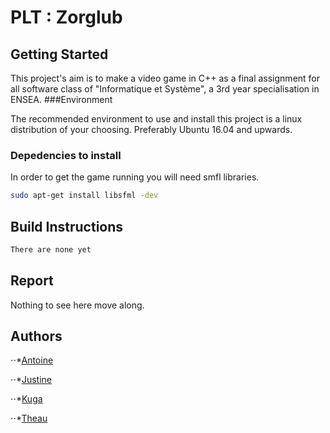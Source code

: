 # PLT : Zorglub

## Getting Started

This project's aim is to make a video game in C++ as a final assignment for all software class of "Informatique et Système", a 3rd year specialisation in ENSEA.
###Environment

The recommended environment to use and install this project is a linux distribution of your choosing. Preferably Ubuntu 16.04 and upwards.

### Depedencies to install
In order to get the game running  you will need smfl libraries.

```bash
sudo apt-get install libsfml -dev
```

## Build Instructions
```bash
There are none yet
```
## Report

Nothing to see here move along.

## Authors
⋅⋅*[Antoine]()

⋅⋅*[Justine]()

⋅⋅*[Kuga](https://github.com/Kuga23/)

⋅⋅*[Theau](https://github.com/iceliades/)

